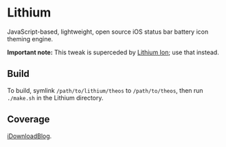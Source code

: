 # Lithium
JavaScript-based, lightweight, open source iOS status bar battery icon theming engine.

**Important note:** This tweak is superceded by [Lithium Ion]; use that instead.

[Lithium Ion]: http://cydia.saurik.com/package/com.tweakingsdev.lithiumion/

## Build
To build, symlink `/path/to/lithium/theos` to `/path/to/theos`, then run `./make.sh` in the Lithium directory.

## Coverage

[iDownloadBlog].

[iDownloadBlog]: http://www.idownloadblog.com/2015/03/17/lithium-battery-theme/
